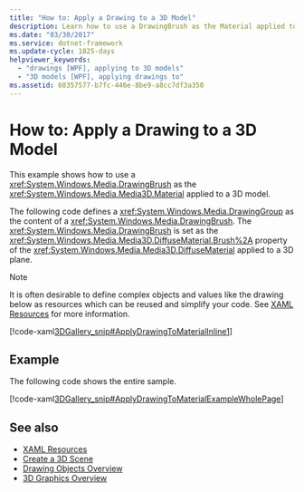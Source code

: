 ```yaml
---
title: "How to: Apply a Drawing to a 3D Model"
description: Learn how to use a DrawingBrush as the Material applied to a 3D model in Windows Presentation Foundation (WPF).
ms.date: "03/30/2017"
ms.service: dotnet-framework
ms.update-cycle: 1825-days
helpviewer_keywords:
  - "drawings [WPF], applying to 3D models"
  - "3D models [WPF], applying drawings to"
ms.assetid: 68357577-b7fc-446e-8be9-a8cc7df3a350
---
```

# How to: Apply a Drawing to a 3D Model

This example shows how to use a <xref:System.Windows.Media.DrawingBrush> as the <xref:System.Windows.Media.Media3D.Material> applied to a 3D model.

The following code defines a <xref:System.Windows.Media.DrawingGroup> as the content of a <xref:System.Windows.Media.DrawingBrush>.  The <xref:System.Windows.Media.DrawingBrush> is set as the <xref:System.Windows.Media.Media3D.DiffuseMaterial.Brush%2A> property of the <xref:System.Windows.Media.Media3D.DiffuseMaterial> applied to a 3D plane.

> [!NOTE]
> It is often desirable to define complex objects and values like the drawing below as resources which can be reused and simplify your code. See [XAML Resources](../systems/xaml-resources-overview.md) for more information.

[!code-xaml[3DGallery_snip#ApplyDrawingToMaterialInline1](~/samples/snippets/csharp/VS_Snippets_Wpf/3DGallery_snip/CS/ApplyDrawingToMaterialExample.xaml#applydrawingtomaterialinline1)]

## Example

The following code shows the entire sample.

[!code-xaml[3DGallery_snip#ApplyDrawingToMaterialExampleWholePage](~/samples/snippets/csharp/VS_Snippets_Wpf/3DGallery_snip/CS/ApplyDrawingToMaterialExample.xaml#applydrawingtomaterialexamplewholepage)]

## See also

- [XAML Resources](../systems/xaml-resources-overview.md)
- [Create a 3D Scene](how-to-create-a-3-d-scene.md)
- [Drawing Objects Overview](drawing-objects-overview.md)
- [3D Graphics Overview](3-d-graphics-overview.md)
